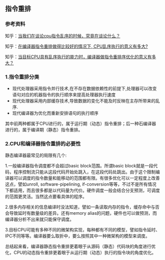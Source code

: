 ## 指令重排

### 参考资料

知乎：[当我们在谈论cpu指令乱序的时候，究竟在谈论什么？](https://zhuanlan.zhihu.com/p/45808885)

知乎：[在编译器指令重排做得比较好的情况下, CPU乱序执行的意义有多大?](https://www.zhihu.com/question/339022053/answer/778405223)

知乎：[当目标CPU具有乱序执行的能力时，编译器做指令重排序优化的意义有多大？](https://www.zhihu.com/question/36293510/answer/70840374)

### 1.指令重排分类

* 现代处理器采用指令并行技术,在不存在数据依赖性的前提下,处理器可以改变语句对应的机器指令的执行顺序来提高处理器执行速度
* 现代处理器采用内部缓存技术,导致数据的变化不能及时反映在主存所带来的乱序.
* 现代编译器为优化而重新安排语句的执行顺序

其中前两种都属于CPU进行的，属于运行期（动态）指令重排；后一种石编译器进行的，属于编译期（静态）指令重排。

### 2.CPU和编译器指令重排的必要性

静态编译器最常见的局限有几个:

1.一般编译器指令调度都不会超过basic block范围。所谓basic block就是一段代码，程序控制流只能从这段代码开始处跳入，在这段代码处跳出。由于这个限制编译器可以调度的指令数量和能移动的范围都有限。有很多优化可以一定程度上改善这点，譬如unroll, software-pipelining, if-conversion等等，不过不是所有情况下都适用，而且很多都是以代码量为代价。硬件调度一般会结合分支预测，可调度的范围更灵活。当然这点要看具体的程序。

2.很多内存相关的信息编译时没法知道，譬如一条读取内存的指令，缓存命中与否会导致延时有数量级的差异。还有memory alias的问题，硬件也可以做预测，而编译器分析不出来就只能保守调度。

3.目标CPU可能有多种不同的微架构实现，每种都有不同的模型，譬如指令延时、IPC不同等等。编译器要么取折中，要么按照其中一种微架构的模型来调度。

总结起来看，编译器静态指令重排更着眼于从源码（静态）代码块的角度进行优化，CPU的动态指令重排更着眼于从运行期（动态）执行的指令块的角度优化。
